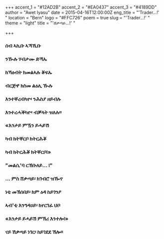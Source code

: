 +++
accent_1 = "#12AD2B"
accent_2 = "#EA0437"
accent_3 = "#4189DD"
author = "Awet Iyasu"
date = 2015-04-16T12:00:00Z
eng_title = "'Trader...!' "
location = "Bern"
logo = "#FFC726"
poem = true
slug = "'Trader...!' "
theme = "light"
title = "'ሸቃጣይ...!' "

+++
### **ሰብ ኣኪቡ ኣኻኺቡ** 

### **ንዂሉ ሃብታሙ ድኻኡ** 

### **ከኻዕብት ክመልኣሉ ቖፍኡ**

### **ብርጅዋ ክስመ ልዕሊ ዂሉ**

### **እንተቐረብካዮ፡ ንሕስያ ዘይብሉ** 

### **እንተረሓቕካዮ፡ ብቓላት ዝለሉ።** 

### **«እንታይ ምዃን ይሓይሽ** 

### **ካብ ክትቐርቦ ክትርሕቖ** 

### **ካብ ክትርሕቖ ክትቐርቦ፧»** 

### **"መልሲ'ባ ርኸቡለይ... ፧"**

### **... ምስ ሸቃጣይ፡ ክገብሮ ዝዀኖ** 

### **ነቲ መኽሰበይ፡ ከም ዕዳ ከይገንዖ**

### **ኣብ'ቲ እንግዳዐይ፡ ከየርገፈ ህቦ** 

### **«እንታይ ይሓይሽ ምኽሪ እንተሎ፧»** 

### **ናይ ሽቃጣይ ነገር፡ ከይገደደ ኸሎ።**